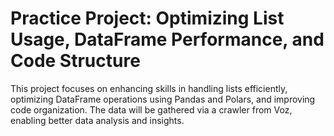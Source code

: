 # Practice Project: Optimizing List Usage, DataFrame Performance, and Code Structure

This project focuses on enhancing skills in handling lists efficiently, optimizing DataFrame operations using Pandas and Polars, and improving code organization. The data will be gathered via a crawler from Voz, enabling better data analysis and insights.
